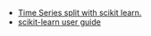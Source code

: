 * [Time Series split with scikit learn.](https://medium.com/@dcamarena0229/time-series-split-with-scikit-learn-de7ec17d69cd)
* [scikit-learn user guide](https://pageperso.lis-lab.fr/~francois.denis/IAAM1/scikit-learn-docs.pdf)
